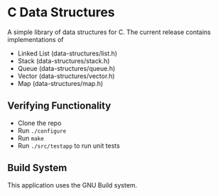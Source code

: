 # C Data Structures

A simple library of data structures for C. The current release contains implementations of

* Linked List (data-structures/list.h)
* Stack (data-structures/stack.h)
* Queue (data-structures/queue.h)
* Vector (data-structures/vector.h)
* Map (data-structures/map.h)

## Verifying Functionality

* Clone the repo
* Run `./configure`
* Run `make`
* Run `./src/testapp` to run unit tests

## Build System

This application uses the GNU Build system.